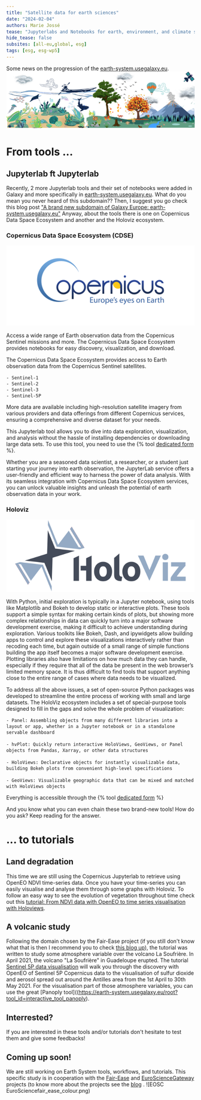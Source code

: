 ```yaml
---
title: "Satellite data for earth sciences"
date: "2024-02-04"
authors: Marie Jossé
tease: "Jupyterlabs and Notebooks for earth, environment, and climate sciences"
hide_tease: false
subsites: [all-eu,global, esg]
tags: [esg, esg-wp5]
---
```


Some news on the progression of the [earth-system.usegalaxy.eu](https://earth-system.usegalaxy.eu). 
![Galaxy Earth-System home page](earth_system_galaxy.png)

# From tools ...

## Jupyterlab ft Jupyterlab

Recently, 2 more Jupyterlab tools and their set of notebooks were added in Galaxy and more specifically in [earth-system.usegalaxy.eu](https://earth-system.usegalaxy.eu). 
What do you mean you never heard of this subdomain?? Then, I suggest you go check this blog post ["A brand new subdomain of Galaxy Europe: earth-system.usegalaxy.eu"](https://galaxyproject.org/news/2023-10-17-earth-system/)
Anyway, about the tools there is one on Copernicus Data Space Ecosystem and another and the Holoviz ecosystem.

### Copernicus Data Space Ecosystem (CDSE)

![Copernicus logo](copernicus.png)

Access a wide range of Earth observation data from the Copernicus Sentinel missions and more. The Copernicus Data Space Ecosystem provides notebooks for easy discovery, visualization, and download.

The Copernicus Data Space Ecosystem provides access to Earth observation data from the Copernicus Sentinel satellites.

    - Sentinel-1
    - Sentinel-2
    - Sentinel-3
    - Sentinel-5P

More data are available including high-resolution satellite imagery from various providers and data offerings from different Copernicus services, ensuring a comprehensive and diverse dataset for your needs.

This Jupyterlab tool allows you to dive into data exploration, visualization, and analysis without the hassle of installing dependencies or downloading large data sets.
To use this tool, you need to use the {% tool [dedicated form](https://earth-system.usegalaxy.eu/root?tool_id=interactive_tool_copernicus) %}.

Whether you are a seasoned data scientist, a researcher, or a student just starting your journey into earth observation, the JupyterLab service offers a user-friendly and efficient
way to harness the power of data analysis. With its seamless integration with Copernicus Data Space Ecosystem services, you can unlock valuable insights and unleash the potential of earth observation data in your work.


### Holoviz

![holoviz logo](holoviz_logo.svg)

With Python, initial exploration is typically in a Jupyter notebook, using tools like Matplotlib and Bokeh to develop static or interactive plots. These tools support a simple syntax for making certain kinds of plots,
but showing more complex relationships in data can quickly turn into a major software development exercise, making it difficult to achieve understanding during exploration. Various toolkits like Bokeh,
Dash, and ipywidgets allow building apps to control and explore these visualizations interactively rather than recoding each time, but again outside of a small range of simple functions building the
app itself becomes a major software development exercise. Plotting libraries also have limitations on how much data they can handle, especially if they require that all of the data be present in the
web browser’s limited memory space. It is thus difficult to find tools that support anything close to the entire range of cases where data needs to be visualized.

To address all the above issues, a set of open-source Python packages was developed  to streamline the entire process of working with small and large datasets. The HoloViz ecosystem includes a set of special-purpose tools designed to fill in the gaps and solve the whole problem of visualization:

    - Panel: Assembling objects from many different libraries into a layout or app, whether in a Jupyter notebook or in a standalone servable dashboard

    - hvPlot: Quickly return interactive HoloViews, GeoViews, or Panel objects from Pandas, Xarray, or other data structures

    - HoloViews: Declarative objects for instantly visualizable data, building Bokeh plots from convenient high-level specifications

    - GeoViews: Visualizable geographic data that can be mixed and matched with HoloViews objects

Everything is accessible through the {% tool [dedicated form](https://earth-system.usegalaxy.eu/root?tool_id=interactive_tool_holoviz) %}

And you know what you can even chain these two brand-new tools! How do you ask? Keep reading for the answer.

# ... to tutorials

## Land degradation

This time we are still using the Copernicus Jupyterlab to retrieve using OpenEO NDVI time-series data. Once you have your time-series you can easily visualise and analyse them through some graphs with Holoviz.
To follow an easy way to see the evolution of vegetation throughout time check out this
[tutorial: From NDVI data with OpenEO to time series visualisation with Holoviews](https://training.galaxyproject.org/training-material/topics/ecology/tutorials/ndvi_openeo/tutorial.html).


## A volcanic study

Following the domain chosen by the Fair-Ease project (if you still don't know what that is then I recommend you to check [this blog up](https://galaxyproject.org/news/2023-10-17-earth-system/)),
the tutorial was written to study some atmosphere variable over the volcano La Soufrière. In April 2021, the volcano "La Soufrière" in Guadeloupe erupted. 
The tutorial [Sentinel 5P data visualisation](https://training.galaxyproject.org/training-material/topics/climate/tutorials/sentinel5_data/tutorial.html) will walk you through the
discovery with OpenEO of Sentinel 5P Copernicus data to the visualisation of sulfur dioxide and aerosol spread out around the Antilles area from the 1st April to 30th May 2021.
For the visualisation part of those atmosphere variables, you can use the great [Panoply tool]((https://earth-system.usegalaxy.eu/root?tool_id=interactive_tool_panoply).


## Interrested?

If you are interested in these tools and/or tutorials don't hesitate to test them and give some feedbacks!

## Coming up soon!

We are still working on Earth System tools, workflows, and tutorials. This specific study is in cooperation with the [Fair-Ease](https://fairease.eu/) and [EuroScienceGateway](https://eurosciencegateway.eu/) projects
(to know more about the projects see the [blog](https://galaxyproject.org/news/2023-05-21-fair-ease-euro-science-gateway/) .
![EOSC EuroSciencefair_ease_colour.png)


